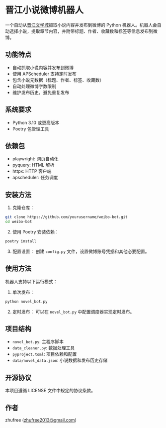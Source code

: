 # 晋江小说微博机器人

一个自动从[晋江文学城](https://www.jjwxc.net/)抓取小说内容并发布到微博的 Python 机器人。机器人会自动选择小说，提取章节内容，并附带标题、作者、收藏数和标签等信息发布到微博。

## 功能特点

- 自动抓取小说内容并发布到微博
- 使用 APScheduler 支持定时发布
- 包含小说元数据（标题、作者、标签、收藏数）
- 自动处理微博字数限制
- 维护发布历史，避免重复发布

## 系统要求

- Python 3.10 或更高版本
- Poetry 包管理工具

## 依赖包

- playwright: 网页自动化
- pyquery: HTML 解析
- httpx: HTTP 客户端
- apscheduler: 任务调度

## 安装方法

1. 克隆仓库：
```bash
git clone https://github.com/yourusername/weibo-bot.git
cd weibo-bot
```

2. 使用 Poetry 安装依赖：
```bash
poetry install
```

3. 配置设置：
创建 `config.py` 文件，设置微博账号凭据和其他必要配置。

## 使用方法

机器人支持以下运行模式：

1. 单次发布：
```python
python novel_bot.py
```

2. 定时发布：
可以在 `novel_bot.py` 中配置调度器实现定时发布。

## 项目结构

- `novel_bot.py`: 主程序脚本
- `data_cleaner.py`: 数据处理工具
- `pyproject.toml`: 项目依赖和配置
- `data/novel_data.json`: 小说数据和发布历史存储

## 开源协议

本项目遵循 LICENSE 文件中规定的协议条款。

## 作者

zhufree (zhufree2013@gmail.com)
